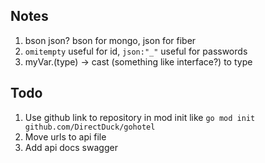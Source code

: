 ## Notes
1. bson json? bson for mongo, json for fiber
2. `omitempty` useful for id, `json:"_"` useful for passwords
3. myVar.(type) -> cast (something like interface?) to type

## Todo
1. Use github link to repository in mod init like `go mod init github.com/DirectDuck/gohotel`
2. Move urls to api file
3. Add api docs swagger
